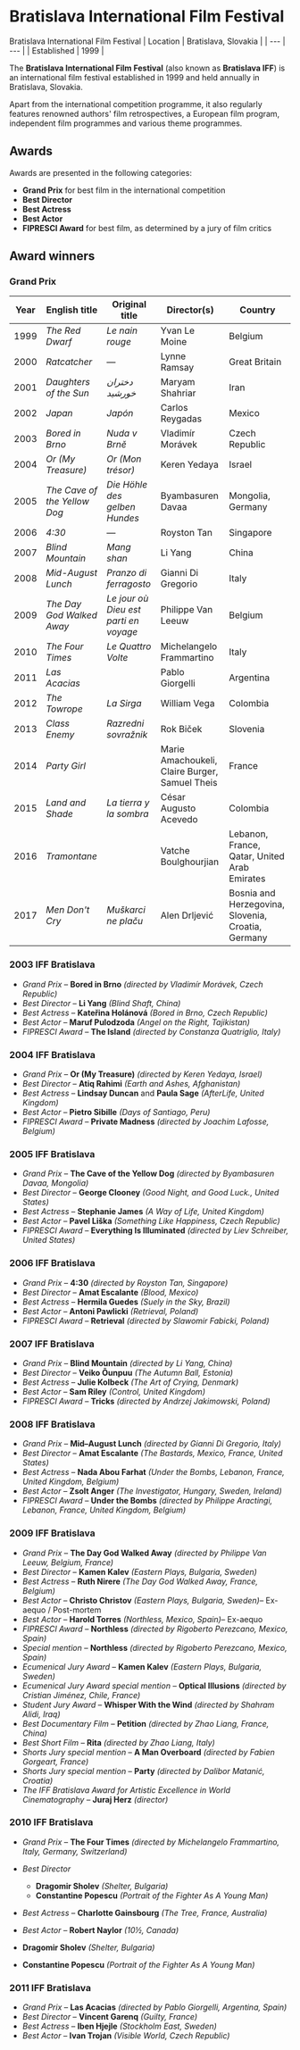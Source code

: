 # Bratislava International Film Festival

Bratislava International Film Festival
| Location | Bratislava, Slovakia |
| --- | --- |
| Established | 1999 |

The **Bratislava International Film Festival** (also known as **Bratislava IFF**) is an international film festival established in 1999 and held annually in Bratislava, Slovakia.

Apart from the international competition programme, it also regularly features renowned authors' film retrospectives, a European film program, independent film programmes and various theme programmes.

Awards
------

Awards are presented in the following categories:

* **Grand Prix** for best film in the international competition
* **Best Director**
* **Best Actress**
* **Best Actor**
* **FIPRESCI Award** for best film, as determined by a jury of film critics

Award winners
-------------

### Grand Prix

| Year | English title | Original title | Director(s) | Country |
| --- | --- | --- | --- | --- |
| 1999 | *The Red Dwarf* | *Le nain rouge* | Yvan Le Moine | Belgium |
| 2000 | *Ratcatcher* | — | Lynne Ramsay | Great Britain |
| 2001 | *Daughters of the Sun* | *دختران خورشید* | Maryam Shahriar | Iran |
| 2002 | *Japan* | *Japón* | Carlos Reygadas | Mexico |
| 2003 | *Bored in Brno* | *Nuda v Brně* | Vladimír Morávek | Czech Republic |
| 2004 | *Or (My Treasure)* | *Or (Mon trésor)* | Keren Yedaya | Israel |
| 2005 | *The Cave of the Yellow Dog* | *Die Höhle des gelben Hundes* | Byambasuren Davaa | Mongolia,  Germany |
| 2006 | *4:30* | — | Royston Tan | Singapore |
| 2007 | *Blind Mountain* | *Mang shan* | Li Yang | China |
| 2008 | *Mid-August Lunch* | *Pranzo di ferragosto* | Gianni Di Gregorio | Italy |
| 2009 | *The Day God Walked Away* | *Le jour où Dieu est parti en voyage* | Philippe Van Leeuw | Belgium |
| 2010 | *The Four Times* | *Le Quattro Volte* | Michelangelo Frammartino | Italy |
| 2011 | *Las Acacias* |  | Pablo Giorgelli | Argentina |
| 2012 | *The Towrope* | *La Sirga* | William Vega | Colombia |
| 2013 | *Class Enemy* | *Razredni sovražnik* | Rok Biček | Slovenia |
| 2014 | *Party Girl* |  | Marie Amachoukeli, Claire Burger, Samuel Theis | France |
| 2015 | *Land and Shade* | *La tierra y la sombra* | César Augusto Acevedo | Colombia |
| 2016 | *Tramontane* |  | Vatche Boulghourjian | Lebanon, France, Qatar, United Arab Emirates |
| 2017 | *Men Don't Cry* | *Muškarci ne plaču* | Alen Drljević | Bosnia and Herzegovina, Slovenia, Croatia, Germany |

### 2003 IFF Bratislava

* *Grand Prix* – **Bored in Brno** *(directed by Vladimír Morávek, Czech Republic)*
* *Best Director* – **Li Yang** *(Blind Shaft, China)*
* *Best Actress* – **Kateřina Holánová** *(Bored in Brno, Czech Republic)*
* *Best Actor* – **Maruf Pulodzoda** *(Angel on the Right, Tajikistan)*
* *FIPRESCI Award* – **The Island** *(directed by Constanza Quatriglio, Italy)*

### 2004 IFF Bratislava

* *Grand Prix* – **Or (My Treasure)** *(directed by Keren Yedaya, Israel)*
* *Best Director* – **Atiq Rahimi** *(Earth and Ashes, Afghanistan)*
* *Best Actress* – **Lindsay Duncan** and **Paula Sage** *(AfterLife, United Kingdom)*
* *Best Actor* – **Pietro Sibille** *(Days of Santiago, Peru)*
* *FIPRESCI Award* – **Private Madness** *(directed by Joachim Lafosse, Belgium)*

### 2005 IFF Bratislava

* *Grand Prix* – **The Cave of the Yellow Dog** *(directed by Byambasuren Davaa, Mongolia)*
* *Best Director* – **George Clooney** *(Good Night, and Good Luck., United States)*
* *Best Actress* – **Stephanie James** *(A Way of Life, United Kingdom)*
* *Best Actor* – **Pavel Liška** *(Something Like Happiness, Czech Republic)*
* *FIPRESCI Award* – **Everything Is Illuminated** *(directed by Liev Schreiber, United States)*

### 2006 IFF Bratislava

* *Grand Prix* – **4:30** *(directed by Royston Tan, Singapore)*
* *Best Director* – **Amat Escalante** *(Blood, Mexico)*
* *Best Actress* – **Hermila Guedes** *(Suely in the Sky, Brazil)*
* *Best Actor* – **Antoni Pawlicki** *(Retrieval, Poland)*
* *FIPRESCI Award* – **Retrieval** *(directed by Slawomir Fabicki, Poland)*

### 2007 IFF Bratislava

* *Grand Prix* – **Blind Mountain** *(directed by Li Yang, China)*
* *Best Director* – **Veiko Õunpuu** *(The Autumn Ball, Estonia)*
* *Best Actress* – **Julie Kolbeck** *(The Art of Crying, Denmark)*
* *Best Actor* – **Sam Riley** *(Control, United Kingdom)*
* *FIPRESCI Award* – **Tricks** *(directed by Andrzej Jakimowski, Poland)*

### 2008 IFF Bratislava

* *Grand Prix* – **Mid–August Lunch** *(directed by Gianni Di Gregorio, Italy)*
* *Best Director* – **Amat Escalante** *(The Bastards, Mexico, France, United States)*
* *Best Actress* – **Nada Abou Farhat** *(Under the Bombs, Lebanon, France, United Kingdom, Belgium)*
* *Best Actor* – **Zsolt Anger** *(The Investigator, Hungary, Sweden, Ireland)*
* *FIPRESCI Award* – **Under the Bombs** *(directed by Philippe Aractingi, Lebanon, France, United Kingdom, Belgium)*

### 2009 IFF Bratislava

* *Grand Prix* – **The Day God Walked Away** *(directed by Philippe Van Leeuw, Belgium, France)*
* *Best Director* – **Kamen Kalev** *(Eastern Plays, Bulgaria, Sweden)*
* *Best Actress* – **Ruth Nirere** *(The Day God Walked Away, France, Belgium)*
* *Best Actor* – **Christo Christov** *(Eastern Plays, Bulgaria, Sweden)*– Ex-aequo / Post-mortem
* *Best Actor* – **Harold Torres** *(Northless, Mexico, Spain)*– Ex-aequo
* *FIPRESCI Award* – **Northless** *(directed by Rigoberto Perezcano, Mexico, Spain)*
* *Special mention* – **Northless** *(directed by Rigoberto Perezcano, Mexico, Spain)*
* *Ecumenical Jury Award* – **Kamen Kalev** *(Eastern Plays, Bulgaria, Sweden)*
* *Ecumenical Jury Award special mention* – **Optical Illusions** *(directed by Cristian Jiménez, Chile, France)*
* *Student Jury Award* – **Whisper With the Wind** *(directed by Shahram Alidi, Iraq)*
* *Best Documentary Film* – **Petition** *(directed by Zhao Liang, France, China)*
* *Best Short Film* – **Rita** *(directed by Zhao Liang, Italy)*
* *Shorts Jury special mention* – **A Man Overboard** *(directed by Fabien Gorgeart, France)*
* *Shorts Jury special mention* – **Party** *(directed by Dalibor Matanić, Croatia)*
* *The IFF Bratislava Award for Artistic Excellence in World Cinematography* – **Juraj Herz** *(director)*

### 2010 IFF Bratislava

* *Grand Prix* – **The Four Times** *(directed by Michelangelo Frammartino, Italy, Germany, Switzerland)*
* *Best Director*
	+ **Dragomir Sholev** *(Shelter, Bulgaria)*
	+ **Constantine Popescu** *(Portrait of the Fighter As A Young Man)*
* *Best Actress* – **Charlotte Gainsbourg** *(The Tree, France, Australia)*
* *Best Actor* – **Robert Naylor** *(10½, Canada)*

* **Dragomir Sholev** *(Shelter, Bulgaria)*
* **Constantine Popescu** *(Portrait of the Fighter As A Young Man)*

### 2011 IFF Bratislava

* *Grand Prix* – **Las Acacias** *(directed by Pablo Giorgelli, Argentina, Spain)*
* *Best Director* – **Vincent Garenq** *(Guilty, France)*
* *Best Actress* – **Iben Hjejle** *(Stockholm East, Sweden)*
* *Best Actor* – **Ivan Trojan** *(Visible World, Czech Republic)*